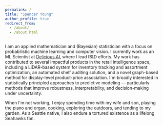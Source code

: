 ```yaml
---
permalink: /
title: "Spencer Young"
author_profile: true
redirect_from: 
  - /about/
  - /about.html
---
```


I am an applied mathematician and (Bayesian) statistician with a focus on probabilistic machine learning and computer vision. I currently work as an ML Scientist at [Delicious AI](https://www.deliciousai.com/), where I lead R&D efforts. My work has contributed to several impactful products in the retail intelligence space, including a LiDAR-based system for inventory tracking and assortment optimization, an automated shelf auditing solution, and a novel graph-based method for display-level product-price association. I'm broadly interested in statistically principled approaches to predictive modeling — particularly methods that improve robustness, interpretability, and decision-making under uncertainty.

When I'm not working, I enjoy spending time with my wife and son, playing the piano and organ, cooking, exploring the outdoors, and tending to my garden. As a Seattle native, I also endure a tortured existence as a lifelong Seahawks fan.
